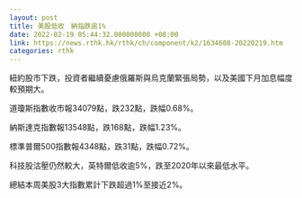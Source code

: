 ```yaml
---
layout: post
title: 美股低收　納指跌逾1%
date: 2022-02-19 05:44:32.000000000 +08:00
link: https://news.rthk.hk/rthk/ch/component/k2/1634608-20220219.htm
categories: rthk
---
```


紐約股市下跌，投資者繼續憂慮俄羅斯與烏克蘭緊張局勢，以及美國下月加息幅度較預期大。

道瓊斯指數收市報34079點，跌232點，跌幅0.68%。

納斯達克指數報13548點，跌168點，跌幅1.23%。

標準普爾500指數報4348點，跌31點，跌幅0.72%。

科技股沽壓仍然較大，英特爾低收逾5%，跌至2020年以來最低水平。

總結本周美股3大指數累計下跌超過1%至接近2%。
